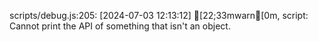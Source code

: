 scripts/debug.js:205: [2024-07-03 12:13:12] [22;33mwarn[0m, script: Cannot print the API of something that isn't an object.

